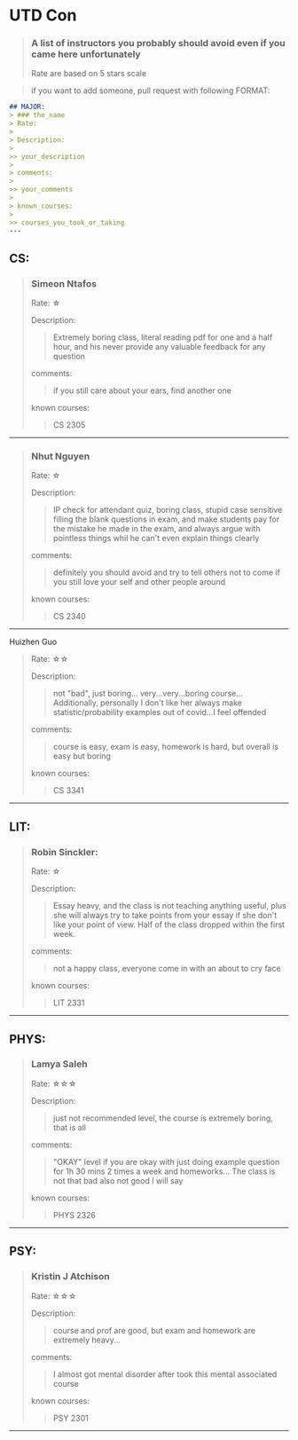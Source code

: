 # UTD Con
> ### A list of instructors you probably should avoid even if you came here unfortunately
>
> Rate are based on 5 stars scale

> if you want to add someone, pull request with following
FORMAT:
```md
## MAJOR:
> ### the_name
> Rate: 
>
> Description:
> 
>> your_description
> 
> comments:
> 
>> your_comments
> 
> known_courses:
> 
>> courses_you_took_or_taking
---
```
## CS:

> ### Simeon Ntafos
> Rate: ☆
>
> Description:
> 
>> Extremely boring class, literal reading pdf for one and a half hour, and his never provide any valuable feedback for any question
> 
> comments:
> 
>> if you still care about your ears, find another one
> 
> known courses:
> 
>> CS 2305
---
> ### Nhut Nguyen
> Rate: ☆
>
> Description:
> 
>> IP check for attendant quiz, boring class, stupid case sensitive filling the blank questions in exam, and make students pay for the mistake he made in the exam, and always argue with pointless things whil he can't even explain things clearly
> 
> comments:
> 
>> definitely you should avoid and try to tell others not to come if you still love your self and other people around
> 
> known courses:
> 
>> CS 2340
---
Huizhen Guo
> Rate: ☆☆
>
> Description:
> 
>> not "bad", just boring... very...very...boring course... Additionally, personally I don't like her always make statistic/probability examples out of covid...I feel offended
> 
> comments:
> 
>> course is easy, exam is easy, homework is hard, but overall is easy but boring
> 
> known courses:
> 
>> CS 3341
---
## LIT:
> ### Robin Sinckler:
> Rate: ☆
>
> Description:
>
>> Essay heavy, and the class is not teaching anything useful, plus she will always try to take points from your essay if she don't like your point of view. Half of the class dropped within the first week.
>
> comments:
> 
>> not a happy class, everyone come in with an about to cry face
> 
> known courses:
>
>> LIT 2331
---
## PHYS:
> ### Lamya Saleh
> Rate: ☆☆☆
>
> Description:
> 
>> just not recommended level, the course is extremely boring, that is all
> 
> comments:
> 
>> "OKAY" level if you are okay with just doing example question for 1h 30 mins 2 times a week and homeworks... The class is not that bad also not good I will say
> 
> known courses:
> 
>> PHYS 2326
---
## PSY:
> ### Kristin J Atchison
> Rate: ☆☆☆
>
> Description:
> 
>> course and prof are good, but exam and homework are extremely heavy...
> 
> comments:
> 
>> I almost got mental disorder after took this mental associated course
> 
> known courses:
> 
>> PSY 2301
---
